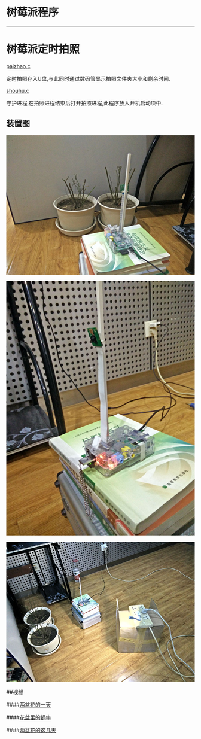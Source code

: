 # 树莓派程序

----

# 树莓派定时拍照

[paizhao.c](paizhao.c)

定时拍照存入U盘,与此同时通过数码管显示拍照文件夹大小和剩余时间.

[shouhu.c](shouhu.c)

守护进程,在拍照进程结束后打开拍照进程,此程序放入开机启动项中.



## 装置图

![](p/1.jpg)

![](p/2.jpg)

![](p/3.jpg)


##视频

####[两盆花的一天](http://v.youku.com/v_show/id_XOTE2NDMwMjk2.html)

####[花盆里的蜗牛](http://v.youku.com/v_show/id_XOTIwNzU4MjEy.html)

####[两盆花的这几天](http://v.youku.com/v_show/id_XOTIyMTE5OTky.html)
